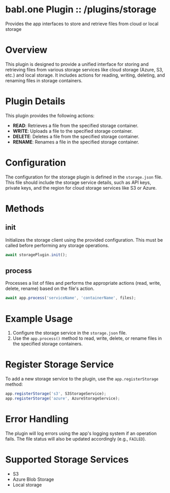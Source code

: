 
# babl.one Plugin :: /plugins/storage
Provides the app interfaces to store and retrieve files from cloud or local storage

# Overview
This plugin is designed to provide a unified interface for storing and retrieving files from various storage services like cloud storage (Azure, S3, etc.) and local storage. It includes actions for reading, writing, deleting, and renaming files in storage containers.

# Plugin Details
This plugin provides the following actions:

- **READ**: Retrieves a file from the specified storage container.
- **WRITE**: Uploads a file to the specified storage container.
- **DELETE**: Deletes a file from the specified storage container.
- **RENAME**: Renames a file in the specified storage container.

# Configuration
The configuration for the storage plugin is defined in the `storage.json` file. This file should include the storage service details, such as API keys, private keys, and the region for cloud storage services like S3 or Azure.

# Methods

## init
Initializes the storage client using the provided configuration. This must be called before performing any storage operations.

```typescript
await storagePlugin.init();
```

## process
Processes a list of files and performs the appropriate actions (read, write, delete, rename) based on the file's action.

```typescript
await app.process('serviceName', 'containerName', files);
```

# Example Usage

1. Configure the storage service in the `storage.json` file.
2. Use the `app.process()` method to read, write, delete, or rename files in the specified storage containers.

# Register Storage Service

To add a new storage service to the plugin, use the `app.registerStorage` method:

```typescript
app.registerStorage('s3', S3StorageService);
app.registerStorage('azure', AzureStorageService);
```

# Error Handling
The plugin will log errors using the app's logging system if an operation fails. The file status will also be updated accordingly (e.g., `FAILED`).

# Supported Storage Services
- S3
- Azure Blob Storage
- Local storage

